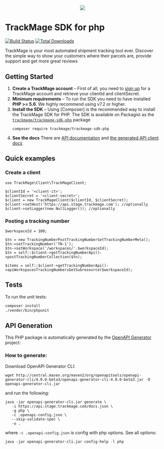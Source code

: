 <h1 align="center">
    <a href="https://trackmage.com" target="_blank">
        <img src="https://trackmage.com/landing/img/email_logo_46h.png" />
    </a>
</h1>

# TrackMage SDK for php

[![Build Status](https://travis-ci.org/trackmage/trackmage-sdk-php.svg?branch=master)](https://travis-ci.org/trackmage/trackmage-sdk-php)
[![Total Downloads](https://poser.pugx.org/trackmage/trackmage-sdk-php/downloads)](https://packagist.org/packages/trackmage/trackmage-sdk-php)

TrackMage is your most automated shipment tracking tool ever.
Discover the simple way to show your customers where their parcels are, provide support and get more great reviews


## Getting Started

1. **Create a TrackMage account** – First of all, you need to
   [sign up](https://app.trackmage.com) for a TrackMage account
   and retrieve your clientId and clientSecret.
1. **Minimum requirements** – To run the SDK you need to have installed **PHP >= 5.6**.
   We highly recommend using v7.2 or higher. 
1. **Install the SDK** – Using [Composer] is the recommended way to install the
   TrackMage SDK for PHP. The SDK is available on Packagist as the
   [`trackmage/trackmage-sdk-php`](http://packagist.org/packages/trackmage-sdk-php) package
   ```
   composer require trackmage/trackmage-sdk-php
   ```
1. **See the docs** There are [API documentation](https://api.trackmage.com/) and [the generated API client docs](docs)

## Quick examples

### Create a client

```
use TrackMage\Client\TrackMageClient;

$clientId = '<client-it>';
$clientSecret = '<client-secret>';
$client = new TrackMageClient($clientId, $clientSecret);
$client->setHost('https://api.stage.trackmage.com'); //optionally
$client->setLogger(new NullLogger()); //optionally
```

### Posting a tracking number

```
$workspaceId = 100;

$tn = new TrackingNumberPostTrackingNumberSetTrackingNumberMeta();
$tn->setTrackingNumber('TN-1');
$tn->setWorkspace('/workspaces/'.$workspaceId);
$tn = self::$client->getTrackingNumberApi()->postTrackingNumberCollection($tn);

$items = self::$client->getTrackingNumberApi()->apiWorkspacesTrackingNumbersGetSubresource($workspaceId);
```


## Tests

To run the unit tests:

```bash
composer install
./vendor/bin/phpunit
```


## API Generation


This PHP package is automatically generated by the [OpenAPI Generator](https://github.com/OpenAPITools/openapi-generator) project:

### How to generate:

Download OpenAPI Generator CLI:
```
wget http://central.maven.org/maven2/org/openapitools/openapi-generator-cli/4.0.0-beta3/openapi-generator-cli-4.0.0-beta3.jar -O openapi-generator-cli.jar
``` 
 
and run the following:
```
java -jar openapi-generator-cli.jar generate \
   -i https://api.stage.trackmage.com/docs.json \
   -g php \
   -c .openapi-config.json \
   --skip-validate-spec \
   -o .
```

where `-c .openapi-config.json` is config with php options. See all options:
```
java -jar openapi-generator-cli.jar config-help -l php
```
